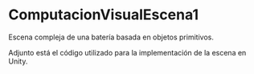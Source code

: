 # ComputacionVisualEscena1
Escena compleja de una batería basada en objetos primitivos.

Adjunto está el código utilizado para la implementación de la escena en Unity.
